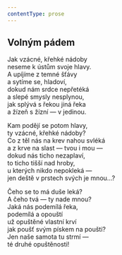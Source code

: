 ```yaml
---
contentType: prose
---
```


## Volným pádem

Jak vzácné, křehké nádoby  
neseme k ústům svoje hlavy.  
A upíjíme z temné šťávy  
a sytíme se, hladoví,  
dokud nám srdce nepřetéká  
a slepé smysly nesplynou,  
jak splývá s řekou jiná řeka  
a žízeň s žízní — v jedinou.

Kam podějí se potom hlavy,  
ty vzácné, křehké nádoby?  
Co z těl nás na krev nahou svléká  
a z krve na slast — tvou i mou —  
dokud nás ticho nezaplaví,  
to ticho tišší nad hroby,  
u kterých nikdo nepokleká —  
jen deště v prstech svých je mnou…?

Čeho se to má duše leká?  
A čeho tvá — ty nade mnou?  
Jaká nás podemílá řeka,  
podemílá a opouští  
už opuštěné vlastní krví  
jak poušť svým pískem na poušti?  
Jen naše samota tu strmí —  
té druhé opuštěnosti!
